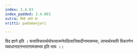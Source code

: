 ```yaml
---
index: 3.4.83
index_padded: 3.4.083
sutra: विदो लटो वा
vritti: padamanjari

---
```

विद ज्ञाने इति । सत्ताविचारार्थयोस्त्वात्मनेपदित्वात्तिबादीनामसम्भवः, लाभार्थस्यापि विकरणेन व्यवधानादनन्तराणामसम्भव इति भावः ।।
